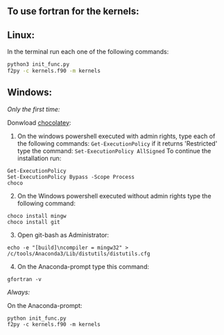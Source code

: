 ## To use fortran for the kernels:

## Linux:
In the terminal run each one of the following commands: 
```bash
python3 init_func.py
f2py -c kernels.f90 -m kernels
```
	
## Windows:
*Only the first time:*

Donwload [chocolatey](https://chocolatey.org/install):

1. On the windows powershell executed with admin rights, type each of the following commands: 
```Get-ExecutionPolicy```
if it returns 'Restricted' type the command: 
```Set-ExecutionPolicy AllSigned```
To continue the installation run:
```
Get-ExecutionPolicy
Set-ExecutionPolicy Bypass -Scope Process
choco
```

2. On the Windows powershell executed without admin rights type the following command: 
```
choco install mingw
choco install git
```
					
3. Open git-bash as Administrator:
```
echo -e "[build]\ncompiler = mingw32" > /c/tools/Anaconda3/Lib/distutils/distutils.cfg
```

4. On the Anaconda-prompt type this command: 
```
gfortran -v
```
          
*Always:*

On the Anaconda-prompt:
```
python init_func.py
f2py -c kernels.f90 -m kernels 
```

